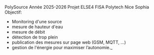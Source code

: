 PolySource
Année 2025-2026
Projet ELSE4 FISA Polytech Nice Sophia
Objectif:
- Monitoring d'une source 
- mesure de hauteur d'eau
- mesure de débit
- détection de trop plein
- publication des mesures sur page web (GSM, MQTT, ...)
- gestion de l'énergie pour maximiser l’autonomie._

